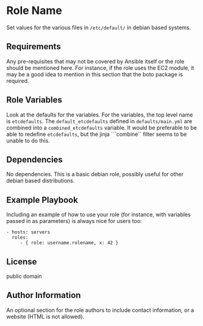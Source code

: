 Role Name
=========

Set values for the various files in ```/etc/default/``` in debian 
based systems.

Requirements
------------

Any pre-requisites that may not be covered by Ansible itself or the role should be mentioned here. For instance, if the role uses the EC2 module, it may be a good idea to mention in this section that the boto package is required.

Role Variables
--------------

Look at the defaults for the variables.  For the variables, the top level
name is ```etcdefaults```.  The ```default_etcdefaults``` defined 
in ```defaults/main.yml``` are combined into a ```combined_etcdefaults``` 
variable.  It would be preferable to be able to redefine ```etcdefaults```,
but the jinja ```combine`` filter seems to be unable to do this.


Dependencies
------------

No dependencies.  This is a basic debian role, possibly useful for 
other debian based distributions.

Example Playbook
----------------

Including an example of how to use your role (for instance, with variables passed in as parameters) is always nice for users too:

    - hosts: servers
      roles:
         - { role: username.rolename, x: 42 }

License
-------

public domain

Author Information
------------------

An optional section for the role authors to include contact information, or a website (HTML is not allowed).
